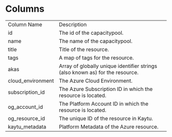 # Columns  

<table>
	<tr><td>Column Name</td><td>Description</td></tr>
	<tr><td>id</td><td>The id of the capacitypool.</td></tr>
	<tr><td>name</td><td>The name of the capacitypool.</td></tr>
	<tr><td>title</td><td>Title of the resource.</td></tr>
	<tr><td>tags</td><td>A map of tags for the resource.</td></tr>
	<tr><td>akas</td><td>Array of globally unique identifier strings (also known as) for the resource.</td></tr>
	<tr><td>cloud_environment</td><td>The Azure Cloud Environment.</td></tr>
	<tr><td>subscription_id</td><td>The Azure Subscription ID in which the resource is located.</td></tr>
	<tr><td>og_account_id</td><td>The Platform Account ID in which the resource is located.</td></tr>
	<tr><td>og_resource_id</td><td>The unique ID of the resource in Kaytu.</td></tr>
	<tr><td>kaytu_metadata</td><td>Platform Metadata of the Azure resource.</td></tr>
</table>